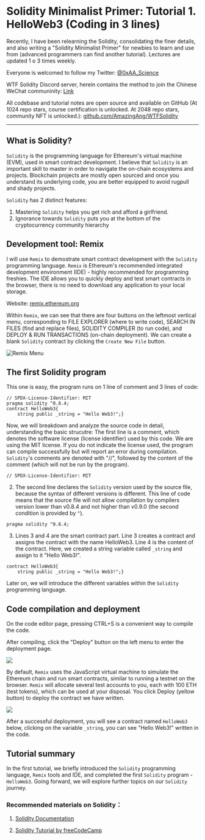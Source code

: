 # Solidity Minimalist Primer: Tutorial 1. HelloWeb3 (Coding in 3 lines)

Recently, I have been relearning the Solidity, consolidating the finer details, and also writing a "Solidity Minimalist Primer" for newbies to learn and use from (advanced programmers can find another tutorial). Lectures are updated 1 o 3 times weekly. 

Everyone is welcomed to follow my Twitter: [@0xAA_Science](https://twitter.com/0xAA_Science)

WTF Solidity Discord server, herein contains the method to join the Chinese WeChat communinity: [Link](https://discord.gg/5akcruXrsk)

All codebase and tutorial notes are open source and available on GitHub (At 1024 repo stars, course certification is unlocked. At 2048 repo stars, community NFT is unlocked.): [github.com/AmazingAng/WTFSolidity](https://github.com/AmazingAng/WTFSolidity)

-----

## What is Solidity?
`Solidity` is the programming language for Ethereum's virtual machine (EVM), used in smart contract development. I believe that `Solidity` is an important skill to master in order to navigate the on-chain ecosystems and projects. Blockchain projects are mostly open sourced and once you understand its underlying code, you are better equipped to avoid rugpull and shady projects. 

`Solidity` has 2 distinct features:
1. Mastering `Solidity` helps you get rich and afford a girlfriend.
2. Ignorance towards `Solidity` puts you at the bottom of the cryptocurrency community hierarchy 

## Development tool: Remix
I will use `Remix` to demostrate smart contract development with the `Solidity` programming language. `Remix` is Ethereum's recommended integrated development environment (IDE) - highly recommended for programming freshies. The IDE allows you to quickly deploy and test smart contracts in the browser, there is no need to download any application to your local storage. 

Website: [remix.ethereum.org](https://remix.ethereum.org)

Within `Remix`, we can see that there are four buttons on the leftmost vertical menu, corresponding to FILE EXPLORER (where to write code), SEARCH IN FILES (find and replace files), SOLIDITY COMPILER (to run code), and DEPLOY & RUN TRANSACTIONS (on-chain deployment). We can create a blank `Solidity` contract by clicking the `Create New File` button.

![Remix Menu](./img/1-1.png)

## The first Solidity program
This one is easy, the program runs on 1 line of comment and 3 lines of code:
```solidity
// SPDX-License-Identifier: MIT
pragma solidity ^0.8.4;
contract HelloWeb3{
    string public _string = "Hello Web3!";}
```
Now, we will breakdown and analyze the source code in detail, understanding the basic strucutre: 
The first line is a comment, which denotes the software license (license identifier) used by this code. We are using the MIT license. If you do not indicate the license used, the program can compile successfully but will report an error during compilation. `Solidity`'s comments are denoted with "//", followed by the content of the comment (which will not be run by the program).
```solidity
// SPDX-License-Identifier: MIT
```

2. The second line declares the `Solidity` version used by the source file, because the syntax of different versions is different. This line of code means that the source file will not allow compilation by compilers version lower than v0.8.4 and not higher than v0.9.0 (the second condition is provided by `^`).
```solidity
pragma solidity ^0.8.4;
```
    
3. Lines 3 and 4 are the smart contract part. Line 3 creates a contract and assigns the contract with the name HelloWeb3. Line 4 is the content of the contract. Here, we created a string variable called `_string` and assign to it "Hello Web3!".
```solidity
contract HelloWeb3{
    string public _string = "Hello Web3!";}
```
Later on, we will introduce the different variables within the `Solidity` programming language.

## Code compilation and deployment
On the code editor page, pressing CTRL+S is a convenient way to compile the code.

After compiling, click the "Deploy" button on the left menu to enter the deployment page.

![](./img/1-2.png)

By default, `Remix` uses the JavaScript virtual machine to simulate the Ethereum chain and run smart contracts, similar to running a testnet on the browser. `Remix` will allocate several test accounts to you, each with 100 ETH (test tokens), which can be used at your disposal. You click Deploy (yellow button) to deploy the contract we have written.

![](./img/1-3.png)

After a successful deployment, you will see a contract named `HelloWeb3` below, clicking on the variable `_string`, you can see "Hello Web3!" written in the code.

## Tutorial summary
In the first tutorial, we briefly introduced the  `Solidity` programming language, `Remix` tools and IDE, and completed the first `Solidity` program - `HelloWeb3`. Going forward, we will explore further topics on our `Solidity` journey.

### Recommended materials on Solidity：
1. [Solidity Documentation](https://docs.soliditylang.org/en/latest/)

2. [Solidity Tutorial by freeCodeCamp](https://www.youtube.com/watch?v=ipwxYa-F1uY)